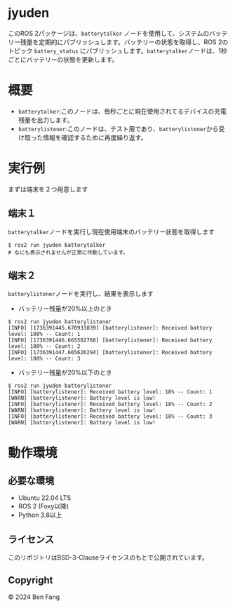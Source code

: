 # jyuden
このROS 2パッケージは、`batterytalker` ノードを使用して、システムのバッテリー残量を定期的にパブリッシュします。バッテリーの状態を取得し、ROS 2のトピック `battery_status` にパブリッシュします。`batterytalker`ノードは、1秒ごとにバッテリーの状態を更新します。
# 概要
- `batterytalker`:このノードは、毎秒ごとに現在使用されてるデバイスの充電残量を出力します。
- `batterylistener`:このノードは、テスト用であり、`batterylistener`から受け取った情報を確認するために再度繰り返す。
# 実行例
まずは端末を２つ用意します
## 端末１

`batterytalker`ノードを実行し現在使用端末のバッテリー状態を取得します
```
$ ros2 run jyuden batterytalker
# なにも表示されませんが正常に作動しています。
```
## 端末２
`batterylistener`ノードを実行し、結果を表示します
- バッテリー残量が20%以上のとき
```
$ ros2 run jyuden batterylistener
[INFO] [1736391445.670933839] [batterylistener]: Received battery level: 100% -- Count: 1
[INFO] [1736391446.665502766] [batterylistener]: Received battery level: 100% -- Count: 2
[INFO] [1736391447.665620294] [batterylistener]: Received battery level: 100% -- Count: 3
```
- バッテリー残量が20%以下のとき
```
$ ros2 run jyuden batterylistener
[INFO] [batterylistener]: Received battery level: 18% -- Count: 1
[WARN] [batterylistener]: Battery level is low!
[INFO] [batterylistener]: Received battery level: 18% -- Count: 2
[WARN] [batterylistener]: Battery level is low!
[INFO] [batterylistener]: Received battery level: 18% -- Count: 3
[WARN] [batterylistener]: Battery level is low!

```
# 動作環境
## 必要な環境
- Ubuntu 22.04 LTS
- ROS 2 (Foxy以降)
- Python 3.8以上

## ライセンス
このリポジトリはBSD-3-Clauseライセンスのもとで公開されています。

## Copyright
© 2024 Ben Fang
